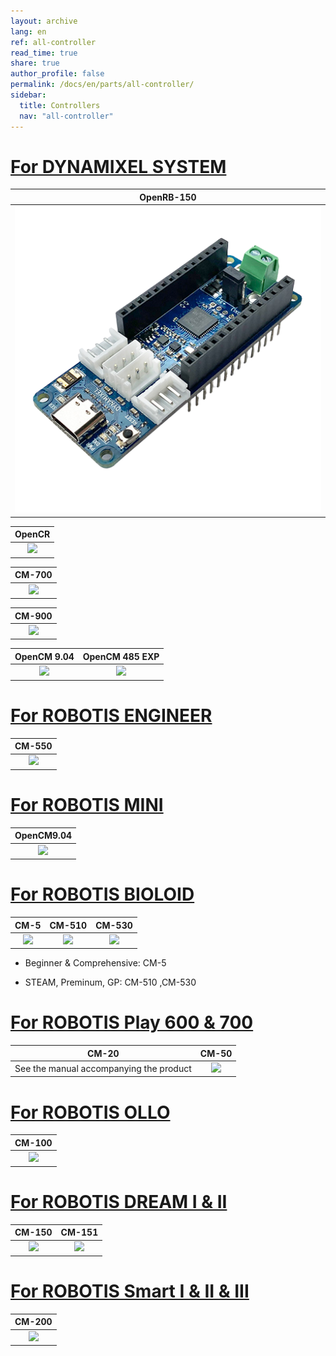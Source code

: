 ```yaml
---
layout: archive
lang: en
ref: all-controller
read_time: true
share: true
author_profile: false
permalink: /docs/en/parts/all-controller/
sidebar:
  title: Controllers
  nav: "all-controller"
---
```


# [For DYNAMIXEL SYSTEM](#for-dynamixel-system)

|                                                   OpenRB-150                                                    |
|:---------------------------------------------------------------------------------------------------------------:|
| [![](/assets/images/parts/controller/openrb-150/openrb_overview_01.png)](/docs/en/parts/controller/openrb-150/) |

|                                                 OpenCR                                                  |
|:-------------------------------------------------------------------------------------------------------:|
| [![](/assets/images/parts/controller/opencr10/opencr_product.png)](/docs/en/parts/controller/opencr10/) |

|                                               CM-700                                                |
|:---------------------------------------------------------------------------------------------------:|
| [![](/assets/images/parts/controller/cm-700/cm-700_product.jpg)](/docs/en/parts/controller/cm-700/) |

|                                               CM-900                                                |
|:---------------------------------------------------------------------------------------------------:|
| [![](/assets/images/parts/controller/cm-900/cm-900_product.jpg)](/docs/en/parts/controller/cm-900/) |

|                                                 OpenCM 9.04                                                  |                                                   OpenCM 485 EXP                                                   |
|:------------------------------------------------------------------------------------------------------------:|:------------------------------------------------------------------------------------------------------------------:|
| [![](/assets/images/parts/controller/opencm904/opencm904_product.png)](/docs/en/parts/controller/opencm904/) | [![](/assets/images/parts/controller/opencm904/opencm485exp_product.jpg)](/docs/en/parts/controller/opencm485exp/) |

# [For ROBOTIS ENGINEER](#for-robotis-engineer)

|                                               CM-550                                                |
| :-------------------------------------------------------------------------------------------------: |
| [![](/assets/images/parts/controller/cm-550/cm-550_product.png)](/docs/en/parts/controller/cm-550/) |

# [For ROBOTIS MINI](#for-robotis-mini)

|                                                  OpenCM9.04                                                  |
| :----------------------------------------------------------------------------------------------------------: |
| [![](/assets/images/parts/controller/opencm904/opencm904_product.png)](/docs/en/parts/controller/opencm904/) |

# [For ROBOTIS BIOLOID](#for-robotis-bioloid)

|                                             CM-5                                              |                                               CM-510                                                |                                               CM-530                                                |
| :-------------------------------------------------------------------------------------------: | :-------------------------------------------------------------------------------------------------: | :-------------------------------------------------------------------------------------------------: |
| [![](/assets/images/parts/controller/cm-5/cm-5_product.jpg)](/docs/en/parts/controller/cm-5/) | [![](/assets/images/parts/controller/cm-510/cm-510_product.jpg)](/docs/en/parts/controller/cm-510/) | [![](/assets/images/parts/controller/cm-530/cm-530_product.png)](/docs/en/parts/controller/cm-530/) |

- Beginner & Comprehensive: CM-5

- STEAM, Preminum, GP: CM-510 ,CM-530

# [For ROBOTIS Play 600 & 700](#for-robotis-play-600--700)

|                  CM-20                  |                                              CM-50                                               |
| :-------------------------------------: | :----------------------------------------------------------------------------------------------: |
| See the manual accompanying the product | [![](/assets/images/parts/controller/cm-50/cm-50_product.png)](/docs/en/parts/controller/cm-50/) |

# [For ROBOTIS OLLO](#for-robotis-ollo)

|                                               CM-100                                                |
| :-------------------------------------------------------------------------------------------------: |
| [![](/assets/images/parts/controller/cm-100/cm-100_product.jpg)](/docs/en/parts/controller/cm-100/) |

# [For ROBOTIS DREAM I & II](#for-robotis-dream-i--ii)

|                                               CM-150                                                |                                               CM-151                                               |
| :-------------------------------------------------------------------------------------------------: | :-------------------------------------------------------------------------------------------------:|
| [![](/assets/images/parts/controller/cm-150/cm-150_product.jpg)](/docs/en/parts/controller/cm-150/) | [![](/assets/images/parts/controller/cm-150/cm-150_product.jpg)](/docs/en/parts/controller/cm-151/)|

# [For ROBOTIS Smart I & II & III](#for-robotis-smart-i--ii--iii)

|                                           CM-200                                            |
| :-----------------------------------------------------------------------------------------: |
| [![](/assets/images/parts/controller/cm-200/cm_200.jpg)](/docs/en/parts/controller/cm-200/) |

[ln-101]: /docs/en/parts/interface/ln-101/
[cm-5]: /docs/en/parts/controller/cm-5/
[cm-50]: /docs/en/parts/controller/cm-100/
[cm-100]: /docs/en/parts/controller/cm-100/
[cm-150]: /docs/en/parts/controller/cm-150/
[cm-200]: /docs/en/parts/controller/cm-200/
[cm-510]: /docs/en/parts/controller/cm-510/
[cm-530]: /docs/en/parts/controller/cm-530/
[cm-550]: /docs/en/parts/controller/cm-550/
[cm-700]: /docs/en/parts/controller/cm-700/
[cm-900]: /docs/en/parts/controller/cm-900/
[opencm9.04]: /docs/en/parts/controller/opencm904/
[opencm7.0]: /docs/kr/parts/controller/opencm7/
[opencm 485 exp]: /docs/en/parts/controller/opencm485exp/
[opencr]: /docs/en/parts/controller/opencr10/
[r+ task 1.0]: /docs/en/software/rplus1/task/getting_started/
[r+ manager 1.0]: /docs/en/software/rplus1/manager/
[r+ motion 1.0]: /docs/en/software/rplus1/motion/
[r+ task 2.0]: /docs/en/software/rplus2/task/
[r+ manager 2.0]: /docs/en/software/rplus2/manager/
[r+ motion 2.0]: /docs/en/software/rplus2/motion/
[r+ task 3.0]: /docs/en/software/rplustask3/
[r+ iot]: /docs/kr/software/mobile_app/rplusiot/
[r+ blcok]: /docs/en/software/rplus2/rplus2_block/
[r+ m.task]: /docs/en/software/rplus_mobile/mtask/
[r+ m.task 2.0]: /docs/en/software/rplus_mobile/mtask20/
[r+ m.mtion 2.0]: /docs/en/software/rplus_mobile/mmotion/
[r+ m.design]: /docs/en/software/rplus_mobile/mdesign/
[r+ smart]: /docs/kr/software/mobile_app/rplussmart/
[r+ play 700]: /docs/en/edu/play/play-700/#quick-start
[robotis mini]: /docs/en/software/mobile_app/mini_app/
[r+ scratch]: /docs/en/software/rplus2/scratch/
[opencm ide]: /docs/en/software/opencm_ide/getting_started/
[dynamixel sdk]: /docs/en/software/dynamixel/dynamixel_sdk/overview/
[dynamixel workbench]: /docs/en/software/dynamixel/dynamixel_workbench/
[dynamixel wizard]: /docs/en/software/rplus1/dynamixel_wizard/
[dynamixel wizard 2.0]: /docs/en/software/dynamixel/dynamixel_wizard2/
[embeded sdk(cm-510/530/700)]: /docs/en/software/embedded_sdk/
[robotis manipulator library]: /docs/en/software/robotis_manipulator_libs/
